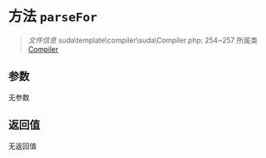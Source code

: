 # 方法 `parseFor`

> *文件信息* suda\template\compiler\suda\Compiler.php: 254~257
> 所属类 [Compiler](../Compiler.md)




## 参数


无参数


## 返回值

无返回值

